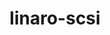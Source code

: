 ---
parent_project: linux
permalink: /engineering/projects/linux/linux-scsi/
project_link_name: linux-scsi
project_stats: 'true'
project_url: n/a
title: linaro-scsi
image: /assets/images/projects/kernel.png
---